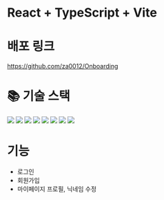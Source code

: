 # React + TypeScript + Vite
# 배포 링크
https://github.com/za0012/Onboarding

# 📚 기술 스택
<img src="https://img.shields.io/badge/html5-E34F26?style=for-the-badge&logo=html5&logoColor=white"> <img src="https://img.shields.io/badge/css-1572B6?style=for-the-badge&logo=css3&logoColor=white"> <img src="https://img.shields.io/badge/github-181717?style=for-the-badge&logo=github&logoColor=white"> <img src="https://img.shields.io/badge/git-F05032?style=for-the-badge&logo=git&logoColor=white"> <img src="https://img.shields.io/badge/javascript-F7DF1E?style=for-the-badge&logo=javascript&logoColor=black"> <img src="https://img.shields.io/badge/react-61DAFB?style=for-the-badge&logo=react&logoColor=black"> <img src="https://img.shields.io/badge/vite-646CFF?style=for-the-badge&logo=react&logoColor=black"> <img src="https://img.shields.io/badge/typescript-3178C6?style=for-the-badge&logo=react&logoColor=black"> 

# 기능
- 로그인
- 회원가입
- 마이페이지 프로필, 닉네임 수정

